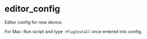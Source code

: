 # editor_config
Editor config for new device.

For Mac:
Run script and type `:PlugInstall` once entered into config.

